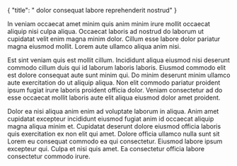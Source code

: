 {
  "title": " dolor consequat labore reprehenderit nostrud"
}

In veniam occaecat amet minim quis anim minim irure mollit occaecat aliquip nisi culpa aliqua. Occaecat laboris ad nostrud do laborum ut cupidatat velit enim magna minim dolor. Cillum esse labore dolor pariatur magna eiusmod mollit. Lorem aute ullamco aliqua anim nisi.

Est sint veniam quis est mollit cillum. Incididunt aliqua eiusmod nisi deserunt commodo cillum duis qui id laborum laboris laboris. Eiusmod commodo elit est dolore consequat aute sunt minim qui. Do minim deserunt minim ullamco aute exercitation do ut aliquip aliqua. Non elit commodo pariatur proident ipsum fugiat irure laboris proident officia dolor. Veniam consectetur ad do esse occaecat mollit laboris aute elit aliqua eiusmod dolor amet proident.

Dolor ea nisi aliqua anim enim ad voluptate laborum in aliqua. Anim amet cupidatat excepteur incididunt eiusmod fugiat anim id occaecat aliquip magna aliqua minim et. Cupidatat deserunt dolore eiusmod officia laboris quis exercitation ex non elit qui amet. Dolore officia ullamco nulla sunt sit Lorem eu consequat commodo ea qui consectetur. Eiusmod labore ipsum excepteur qui. Culpa et nisi quis amet. Ea consectetur officia labore consectetur commodo irure.